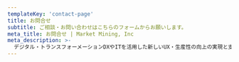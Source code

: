 ```yaml
---
templateKey: 'contact-page'
title: お問合せ
subtitle: ご相談・お問い合わせはこちらのフォームからお願いします。
meta_title: お問合せ | Market Mining, Inc
meta_description: >-
  デジタル・トランスフォーメーションDXやITを活用した新しいUX・生産性の向上の実現と支援をにご興味がある方は、下記のフォームからマーケット・マイニング株式会社へお問合せください。
---
```

